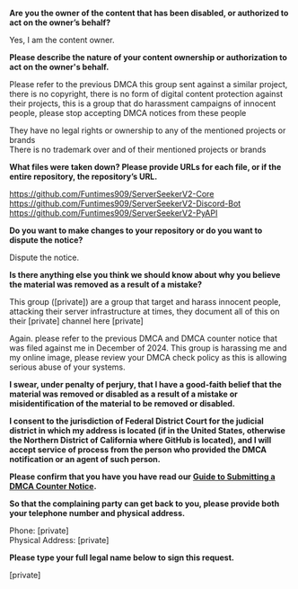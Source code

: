 **Are you the owner of the content that has been disabled, or authorized to act on the owner’s behalf?**

Yes, I am the content owner.

**Please describe the nature of your content ownership or authorization to act on the owner's behalf.**

Please refer to the previous DMCA this group sent against a similar project, there is no copyright, there is no form of digital content protection against their projects, this is a group that do harassment campaigns of innocent people, please stop accepting DMCA notices from these people

They have no legal rights or ownership to any of the mentioned projects or brands  
There is no trademark over and of their mentioned projects or brands

**What files were taken down? Please provide URLs for each file, or if the entire repository, the repository’s URL.**

https://github.com/Funtimes909/ServerSeekerV2-Core  
https://github.com/Funtimes909/ServerSeekerV2-Discord-Bot  
https://github.com/Funtimes909/ServerSeekerV2-PyAPI

**Do you want to make changes to your repository or do you want to dispute the notice?**

Dispute the notice.

**Is there anything else you think we should know about why you believe the material was removed as a result of a mistake?**

This group ([private]) are a group that target and harass innocent people, attacking their server infrastructure at times, they document all of this on their [private] channel here [private]

Again. please refer to the previous DMCA and DMCA counter notice that was filed against me in December of 2024. This group is harassing me and my online image, please review your DMCA check policy as this is allowing serious abuse of your systems.

**I swear, under penalty of perjury, that I have a good-faith belief that the material was removed or disabled as a result of a mistake or misidentification of the material to be removed or disabled.**

**I consent to the jurisdiction of Federal District Court for the judicial district in which my address is located (if in the United States, otherwise the Northern District of California where GitHub is located), and I will accept service of process from the person who provided the DMCA notification or an agent of such person.**

**Please confirm that you have you have read our <a href="https://docs.github.com/articles/guide-to-submitting-a-dmca-counter-notice">Guide to Submitting a DMCA Counter Notice</a>.**

**So that the complaining party can get back to you, please provide both your telephone number and physical address.**

Phone: [private]  
Physical Address: [private]  

**Please type your full legal name below to sign this request.**

[private]  
